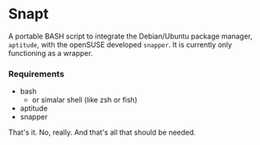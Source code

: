 # Snapt
A portable BASH script to integrate the Debian/Ubuntu package manager, `aptitude`, with the openSUSE developed `snapper`. It is currently only functioning as a wrapper.

### Requirements
* bash
	* or simalar shell (like zsh or fish)
* aptitude
* snapper

That's it. No, really. And that's all that should be needed.
